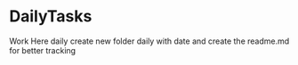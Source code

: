 # DailyTasks
Work Here daily create new folder daily with date and create the readme.md for better tracking
